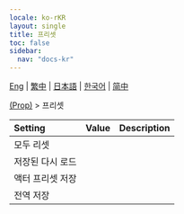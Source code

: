 ```yaml
---
locale: ko-rKR
layout: single
title: 프리셋
toc: false
sidebar:
  nav: "docs-kr"
---
```

[Eng](/dancexr/menu/2025.4/prop/actor_presets) | [繁中](/tw/dancexr/menu/2025.4/prop/actor_presets) | [日本語](/jp/dancexr/menu/2025.4/prop/actor_presets) | [한국어](/kr/dancexr/menu/2025.4/prop/actor_presets) | [简中](/zh/dancexr/menu/2025.4/prop/actor_presets)

[(Prop)](../menu#(Prop)) > 프리셋



| Setting | Value | Description |
| :--- | --- | :--- |
|<nobr>모두 리셋</nobr>|| 
|<nobr>저장된 다시 로드</nobr>|| 
|<nobr>액터 프리셋 저장</nobr>|| 
|<nobr>전역 저장</nobr>|| 
